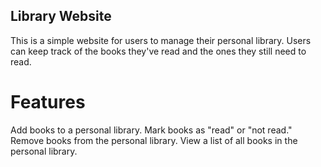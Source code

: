 ## Library Website
This is a simple website for users to manage their personal library. Users can keep track of the books they've read and the ones they still need to read.

# Features
Add books to a personal library.
Mark books as "read" or "not read."
Remove books from the personal library.
View a list of all books in the personal library.
